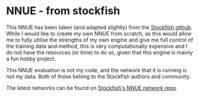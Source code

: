 # NNUE - from stockfish

This NNUE has been taken (and adapted slightly) from the [Stockfish github](https://github.com/official-stockfish/Stockfish/tree/master). While I would like to create my own NNUE from scratch, as this would allow me to fully utilise the strengths of my own engine and give me full control of the training data and method, this is very computationally expensive and I do not have the resources (or time) to do so, given that this engine is mainly a fun hobby project.

This NNUE evaluation is not my code, and the network that it is running is not my data. Both of those belong to the Stockfish authors and community.

The latest networks can be found on [Stockfish's NNUE network repo](https://tests.stockfishchess.org/nns).
